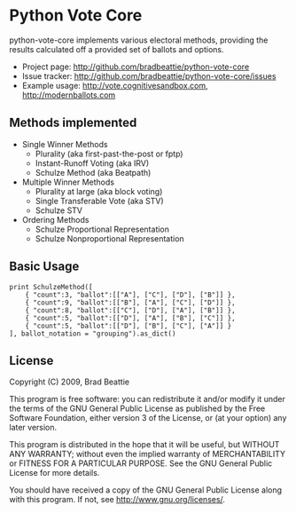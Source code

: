 # Python Vote Core

python-vote-core implements various electoral methods, providing the results
calculated off a provided set of ballots and options.

* Project page: <http://github.com/bradbeattie/python-vote-core>
* Issue tracker: <http://github.com/bradbeattie/python-vote-core/issues>
* Example usage: <http://vote.cognitivesandbox.com>, <http://modernballots.com>

## Methods implemented

* Single Winner Methods
	* Plurality (aka first-past-the-post or fptp)
	* Instant-Runoff Voting (aka IRV)
	* Schulze Method (aka Beatpath)
* Multiple Winner Methods
	* Plurality at large (aka block voting)
	* Single Transferable Vote (aka STV)
	* Schulze STV
* Ordering Methods
	* Schulze Proportional Representation
	* Schulze Nonproportional Representation

## Basic Usage

	print SchulzeMethod([
		{ "count":3, "ballot":[["A"], ["C"], ["D"], ["B"]] },
		{ "count":9, "ballot":[["B"], ["A"], ["C"], ["D"]] },
		{ "count":8, "ballot":[["C"], ["D"], ["A"], ["B"]] },
		{ "count":5, "ballot":[["D"], ["A"], ["B"], ["C"]] },
		{ "count":5, "ballot":[["D"], ["B"], ["C"], ["A"]] }
	], ballot_notation = "grouping").as_dict()

## License

Copyright (C) 2009, Brad Beattie

This program is free software: you can redistribute it and/or modify
it under the terms of the GNU General Public License as published by
the Free Software Foundation, either version 3 of the License, or
(at your option) any later version.

This program is distributed in the hope that it will be useful,
but WITHOUT ANY WARRANTY; without even the implied warranty of
MERCHANTABILITY or FITNESS FOR A PARTICULAR PURPOSE.  See the
GNU General Public License for more details.

You should have received a copy of the GNU General Public License
along with this program.  If not, see <http://www.gnu.org/licenses/>.
